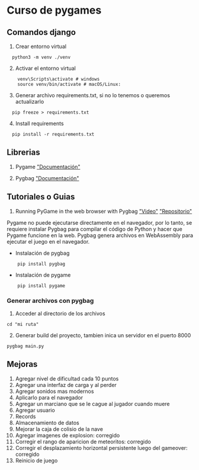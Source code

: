 # Curso de pygames


## Comandos django
1. Crear entorno virtual
```  
  python3 -m venv ./venv
```
   
2.  Activar el entorno virtual
```
    venv\Scripts\activate # windows
    source venv/bin/activate # macOS/Linux:
```

3. Generar archivo requirements.txt, si no lo tenemos o queremos actualizarlo
```   
  pip freeze > requirements.txt
```  
   
4. Install requirements 
```   
  pip install -r requirements.txt
```

## Librerias

1. Pygame
["Documentación"](https://pypi.org/project/pygame/)

2. Pygbag
["Documentación"](https://pypi.org/project/pygbag/)


## Tutoriales o Guias

1. Running PyGame in the web browser with Pygbag
["Video"](https://youtu.be/q25i2CCNvis?si=oBWjxkGpXBr865m8)
["Repositorio"](https://github.com/educ8s/Python-Retro-Snake-Game-Pygame)


Pygame no puede ejecutarse directamente en el navegador, por lo tanto, se requiere 
instalar Pygbag para compilar el código de Python y hacer que Pygame funcione en la web. 
Pygbag genera archivos en WebAssembly para ejecutar el juego en el navegador.

- Instalación de pygbag
```
    pip install pygbag
```

- Instalación de pygame
```
    pip install pygame
```

### Generar archivos con pygbag
1. Acceder al directorio de los archivos
```
cd "mi ruta"
```
2. Generar build del proyecto, tambien inica un servidor en el puerto 8000
```
pygbag main.py
```


## Mejoras
1. Agregar nivel de dificultad cada 10 puntos
2. Agregar una interfaz de carga y al perder
3. Agregar sonidos mas modernos
4. Aplicarlo para el navegador
5. Agregar un marciano que se le cague al jugador cuando muere
6. Agregar usuario
7. Records
8. Almacenamiento de datos
9. Mejorar la caja de colisio de la nave
10. Agregar imagenes de explosion: corregido
11. Corregir el rango de aparicion de meteoritos: corregido
12. Corregir el desplazamiento horizontal persistente luego del gameover: corregido
13. Reinicio de juego
